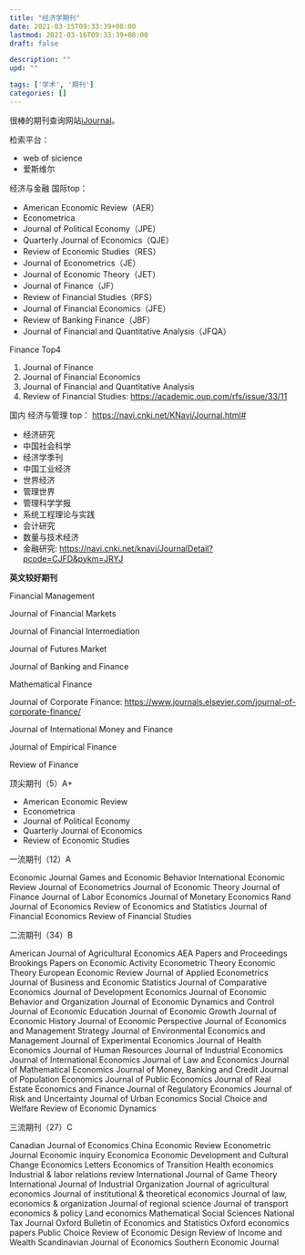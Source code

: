 ```yaml
---
title: "经济学期刊"
date: 2021-03-15T09:33:39+08:00
lastmod: 2021-03-16T09:33:39+08:00
draft: false

description: ""
upd: ""

tags: ['学术', '期刊']
categories: []
---
```


很棒的期刊查询网站[iJournal](https://ijournal.topeditsci.com/home)。

检索平台：

- web of sicience
- 爱斯维尔

经济与金融 国际top：

- American Economic Review（AER）
- Econometrica
- Journal of Political Economy（JPE）
- Quarterly Journal of Economics（QJE）
- Review of Economic Studies（RES）
- Journal of Econometrics（JE）
- Journal of Economic Theory（JET）
- Journal of Finance（JF）
- Review of Financial Studies（RFS）
- Journal of Financial Economics（JFE）
- Review of Banking Finance（JBF）
- Journal of Financial and Quantitative Analysis（JFQA）

Finance Top4

1. Journal of Finance
2. Journal of Financial Economics
3. Journal of Financial and Quantitative Analysis
4. Review of Financial Studies: https://academic.oup.com/rfs/issue/33/11

国内 经济与管理 top： https://navi.cnki.net/KNavi/Journal.html#

- 经济研究
- 中国社会科学
- 经济学季刊
- 中国工业经济
- 世界经济
- 管理世界
- 管理科学学报
- 系统工程理论与实践
- 会计研究
- 数量与技术经济
- 金融研究: https://navi.cnki.net/knavi/JournalDetail?pcode=CJFD&pykm=JRYJ

**英文较好期刊**

Financial Management

Journal of Financial Markets

Journal of Financial Intermediation

Journal of Futures Market

Journal of Banking and Finance

Mathematical Finance

Journal of Corporate Finance: https://www.journals.elsevier.com/journal-of-corporate-finance/

Journal of International Money and Finance

Journal of Empirical Finance

Review of Finance



顶尖期刊（5）A+

- American Economic Review
- Econometrica
- Journal of Political Economy
- Quarterly Journal of Economics
- Review of Economic Studies

一流期刊（12）A

Economic Journal
Games and Economic Behavior
International Economic Review
Journal of Econometrics
Journal of Economic Theory
Journal of Finance
Journal of Labor Economics
Journal of Monetary Economics
Rand Journal of Economics
Review of Economics and Statistics
Journal of Financial Economics
Review of Financial Studies

二流期刊（34）B

American Journal of Agricultural Economics
AEA Papers and Proceedings
Brookings Papers on Economic Activity
Econometric Theory
Economic Theory
European Economic Review
Journal of Applied Econometrics
Journal of Business and Economic Statistics
Journal of Comparative Economics
Journal of Development Economics
Journal of Economic Behavior and Organization
Journal of Economic Dynamics and Control
Journal of Economic Education
Journal of Economic Growth
Journal of Economic History
Journal of Economic Perspective
Journal of Economics and Management Strategy
Journal of Environmental Economics and Management
Journal of Experimental Economics
Journal of Health Economics
Journal of Human Resources
Journal of Industrial Economics
Journal of International Economics
Journal of Law and Economics
Journal of Mathematical Economics
Journal of Money, Banking and Credit
Journal of Population Economics
Journal of Public Economics
Journal of Real Estate Economics and Finance
Journal of Regulatory Economics
Journal of Risk and Uncertainty
Journal of Urban Economics
Social Choice and Welfare
Review of Economic Dynamics

三流期刊（27）C

Canadian Journal of Economics
China Economic Review
Econometric Journal
Economic inquiry
Economica
Economic Development and Cultural Change
Economics Letters
Economics of Transition
Health economics
Industrial & labor relations review
International Journal of Game Theory
International Journal of Industrial Organization
Journal of agricultural economics
Journal of institutional & theoretical economics
Journal of law, economics & organization
Journal of regional science
Journal of transport economics & policy
Land economics
Mathematical Social Sciences
National Tax Journal
Oxford Bulletin of Economics and Statistics
Oxford economics papers
Public Choice
Review of Economic Design
Review of Income and Wealth
Scandinavian Journal of Economics
Southern Economic Journal